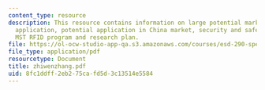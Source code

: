```yaml
---
content_type: resource
description: This resource contains information on large potential market in RFID
  application, potential application in China market, security and safety, logistic,
  MST RFID program and research plan.
file: https://ol-ocw-studio-app-qa.s3.amazonaws.com/courses/esd-290-special-topics-in-supply-chain-management-spring-2005/8fc1ddff2eb275cafd5d3c13514e5584_zhiwenzhang.pdf
file_type: application/pdf
resourcetype: Document
title: zhiwenzhang.pdf
uid: 8fc1ddff-2eb2-75ca-fd5d-3c13514e5584
---
```


